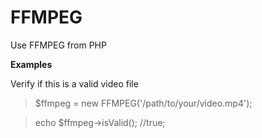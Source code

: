 FFMPEG =====================Use FFMPEG from PHP**Examples**Verify if this is a valid video file > $ffmpeg = new FFMPEG('/path/to/your/video.mp4'); > echo $ffmpeg->isValid(); //true; 